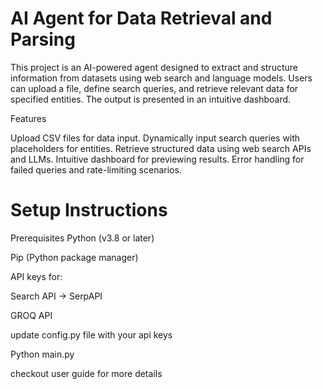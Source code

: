 # AI Agent for Data Retrieval and Parsing

This project is an AI-powered agent designed to extract and structure information from datasets using web search and language models. Users can upload a file, define search queries, and retrieve relevant data for specified entities. The output is presented in an intuitive dashboard.



Features

Upload CSV files for data input.
Dynamically input search queries with placeholders for entities.
Retrieve structured data using web search APIs and LLMs.
Intuitive dashboard for previewing results.
Error handling for failed queries and rate-limiting scenarios.


# Setup Instructions
Prerequisites
Python (v3.8 or later)

Pip (Python package manager)

API keys for:

Search API -> SerpAPI

GROQ API

update config.py file with your api keys

Python main.py

checkout user guide for more details